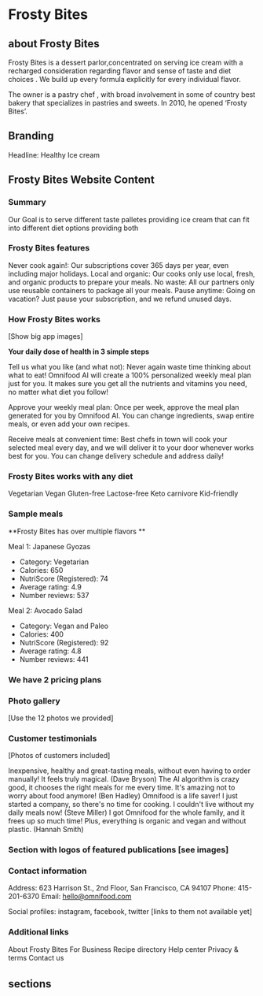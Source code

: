 # Frosty Bites

## about Frosty Bites

Frosty Bites is a dessert parlor,concentrated on serving ice cream with a recharged consideration regarding flavor and sense of taste and diet choices . We build up every formula explicitly for every individual flavor.

The owner is a pastry chef , with broad involvement in some of country best bakery that specializes in pastries and sweets. In 2010, he opened ‘Frosty Bites’.

## Branding

Headline: Healthy Ice cream

## Frosty Bites Website Content

### Summary

Our Goal is to serve different taste palletes providing ice cream that can fit into different diet options providing both

### Frosty Bites features

Never cook again!: Our subscriptions cover 365 days per year, even including major holidays.
Local and organic: Our cooks only use local, fresh, and organic products to prepare your meals.
No waste: All our partners only use reusable containers to package all your meals.
Pause anytime: Going on vacation? Just pause your subscription, and we refund unused days.

### How Frosty Bites works

[Show big app images]

**Your daily dose of health in 3 simple steps**

Tell us what you like (and what not): Never again waste time thinking about what to eat! Omnifood AI will create a 100% personalized weekly meal plan just for you. It makes sure you get all the nutrients and vitamins you need, no matter what diet you follow!

Approve your weekly meal plan: Once per week, approve the meal plan generated for you by Omnifood AI. You can change ingredients, swap entire meals, or even add your own recipes.

Receive meals at convenient time: Best chefs in town will cook your selected meal every day, and we will deliver it to your door whenever works best for you. You can change delivery schedule and address daily!

### Frosty Bites works with any diet

Vegetarian
Vegan
Gluten-free
Lactose-free
Keto
carnivore
Kid-friendly

### Sample meals

**Frosty Bites has over multiple flavors **

Meal 1: Japanese Gyozas

- Category: Vegetarian
- Calories: 650
- NutriScore (Registered): 74
- Average rating: 4.9
- Number reviews: 537

Meal 2: Avocado Salad

- Category: Vegan and Paleo
- Calories: 400
- NutriScore (Registered): 92
- Average rating: 4.8
- Number reviews: 441

### We have 2 pricing plans

### Photo gallery

[Use the 12 photos we provided]

### Customer testimonials

[Photos of customers included]

Inexpensive, healthy and great-tasting meals, without even having to order manually! It feels truly magical. (Dave Bryson)
The AI algorithm is crazy good, it chooses the right meals for me every time. It's amazing not to worry about food anymore! (Ben Hadley)
Omnifood is a life saver! I just started a company, so there's no time for cooking. I couldn't live without my daily meals now! (Steve Miller)
I got Omnifood for the whole family, and it frees up so much time! Plus, everything is organic and vegan and without plastic. (Hannah Smith)

### Section with logos of featured publications [see images]

### Contact information

Address: 623 Harrison St., 2nd Floor, San Francisco, CA 94107
Phone: 415-201-6370
Email: hello@omnifood.com

Social profiles: instagram, facebook, twitter [links to them not available yet]

### Additional links

About Frosty Bites
For Business
Recipe directory
Help center
Privacy & terms
Contact us

######

## sections
